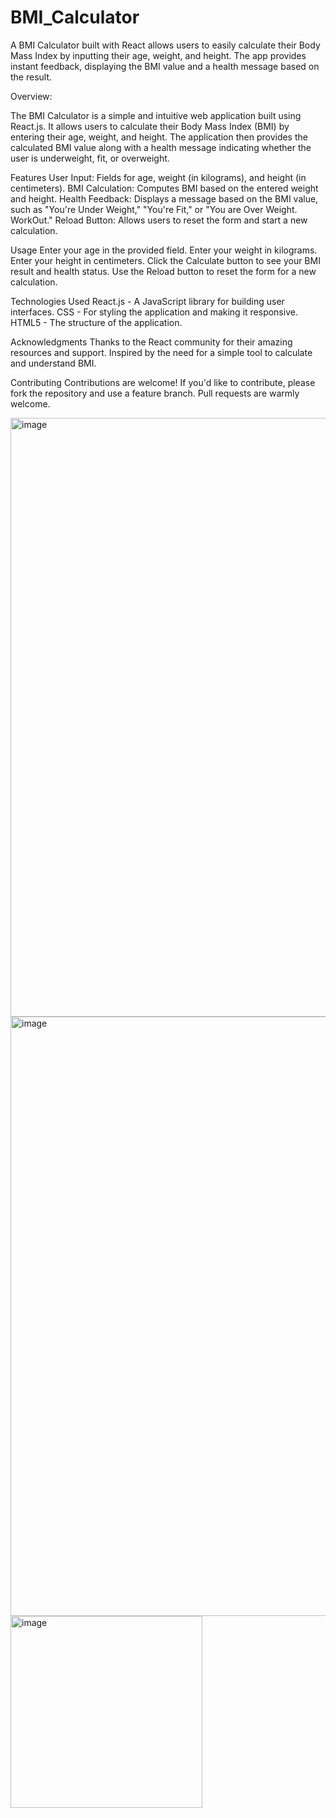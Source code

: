 # BMI_Calculator
A BMI Calculator built with React allows users to easily calculate their Body Mass Index by inputting their age, weight, and height. The app provides instant feedback, displaying the BMI value and a health message based on the result.

Overview:

The BMI Calculator is a simple and intuitive web application built using React.js. It allows users to calculate their Body Mass Index (BMI) by entering their age, weight, and height. The application then provides the calculated BMI value along with a health message indicating whether the user is underweight, fit, or overweight.

Features
User Input: Fields for age, weight (in kilograms), and height (in centimeters).
BMI Calculation: Computes BMI based on the entered weight and height.
Health Feedback: Displays a message based on the BMI value, such as "You're Under Weight," "You're Fit," or "You are Over Weight. WorkOut."
Reload Button: Allows users to reset the form and start a new calculation.


Usage
Enter your age in the provided field.
Enter your weight in kilograms.
Enter your height in centimeters.
Click the Calculate button to see your BMI result and health status.
Use the Reload button to reset the form for a new calculation.


Technologies Used
React.js - A JavaScript library for building user interfaces.
CSS - For styling the application and making it responsive.
HTML5 - The structure of the application.


Acknowledgments
Thanks to the React community for their amazing resources and support.
Inspired by the need for a simple tool to calculate and understand BMI.

Contributing
Contributions are welcome! If you'd like to contribute, please fork the repository and use a feature branch. Pull requests are warmly welcome.

<img width="958" alt="image" src="https://github.com/user-attachments/assets/3b667989-f7d6-49b7-a17e-fb246afd8ffb">


<img width="959" alt="image" src="https://github.com/user-attachments/assets/2315a712-7c3a-4df9-973e-02612d5459b8">

<img width="307" alt="image" src="https://github.com/user-attachments/assets/6cfa41a2-44ab-4d7b-bd5e-279b6a7911a1">



